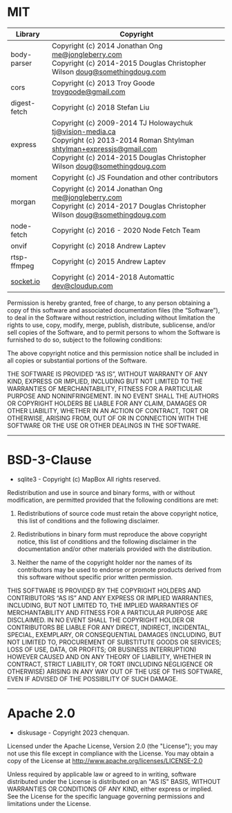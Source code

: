 # MIT
| Library                        | Copyright                                                                                                                                                                                                           |
| ------------------------------ | ------------------------------------------------------------------------------------------------------------------------------------------------------------------------------------------------------------------- |
| body-parser                    | Copyright (c) 2014 Jonathan Ong <me@jongleberry.com><br>Copyright (c) 2014-2015 Douglas Christopher Wilson <doug@somethingdoug.com>                                                                                 |
| cors                           | Copyright (c) 2013 Troy Goode <troygoode@gmail.com>                                                                                                                                                                 |
| digest-fetch                   | Copyright (c) 2018 Stefan Liu                                                                                                                                                                                       |
| express                        | Copyright (c) 2009-2014 TJ Holowaychuk <tj@vision-media.ca><br>Copyright (c) 2013-2014 Roman Shtylman <shtylman+expressjs@gmail.com><br>Copyright (c) 2014-2015 Douglas Christopher Wilson <doug@somethingdoug.com> |
| moment                         | Copyright (c) JS Foundation and other contributors                                                                                                                                                                  |
| morgan                         | Copyright (c) 2014 Jonathan Ong <me@jongleberry.com><br>Copyright (c) 2014-2017 Douglas Christopher Wilson <doug@somethingdoug.com>                                                                                 |
| node-fetch                     | Copyright (c) 2016 - 2020 Node Fetch Team                                                                                                                                                                           |
| onvif                          | Copyright (c) 2018 Andrew Laptev                                                                                                                                                                                    |
| rtsp-ffmpeg                    | Copyright (c) 2015 Andrew Laptev                                                                                                                                                                                    |
| [socket.io](http://socket.io/) | Copyright (c) 2014-2018 Automattic <dev@cloudup.com>    |

Permission is hereby granted, free of charge, to any person obtaining a copy of this software and associated documentation files (the “Software”), to deal in the Software without restriction, including without limitation the rights to use, copy, modify, merge, publish, distribute, sublicense, and/or sell copies of the Software, and to permit persons to whom the Software is furnished to do so, subject to the following conditions:

The above copyright notice and this permission notice shall be included in all copies or substantial portions of the Software.

THE SOFTWARE IS PROVIDED “AS IS”, WITHOUT WARRANTY OF ANY KIND, EXPRESS OR IMPLIED, INCLUDING BUT NOT LIMITED TO THE WARRANTIES OF MERCHANTABILITY, FITNESS FOR A PARTICULAR PURPOSE AND NONINFRINGEMENT. IN NO EVENT SHALL THE AUTHORS OR COPYRIGHT HOLDERS BE LIABLE FOR ANY CLAIM, DAMAGES OR OTHER LIABILITY, WHETHER IN AN ACTION OF CONTRACT, TORT OR OTHERWISE, ARISING FROM, OUT OF OR IN CONNECTION WITH THE SOFTWARE OR THE USE OR OTHER DEALINGS IN THE SOFTWARE.

___

# BSD-3-Clause
- sqlite3 - Copyright (c) MapBox
All rights reserved.

Redistribution and use in source and binary forms, with or without modification, are permitted provided that the following conditions are met:

1. Redistributions of source code must retain the above copyright notice, this list of conditions and the following disclaimer.

2. Redistributions in binary form must reproduce the above copyright notice, this list of conditions and the following disclaimer in the documentation and/or other materials provided with the distribution.

3. Neither the name of the copyright holder nor the names of its contributors may be used to endorse or promote products derived from this software without specific prior written permission.

THIS SOFTWARE IS PROVIDED BY THE COPYRIGHT HOLDERS AND CONTRIBUTORS “AS IS” AND ANY EXPRESS OR IMPLIED WARRANTIES, INCLUDING, BUT NOT LIMITED TO, THE IMPLIED WARRANTIES OF MERCHANTABILITY AND FITNESS FOR A PARTICULAR PURPOSE ARE DISCLAIMED. IN NO EVENT SHALL THE COPYRIGHT HOLDER OR CONTRIBUTORS BE LIABLE FOR ANY DIRECT, INDIRECT, INCIDENTAL, SPECIAL, EXEMPLARY, OR CONSEQUENTIAL DAMAGES (INCLUDING, BUT NOT LIMITED TO, PROCUREMENT OF SUBSTITUTE GOODS OR SERVICES; LOSS OF USE, DATA, OR PROFITS; OR BUSINESS INTERRUPTION) HOWEVER CAUSED AND ON ANY THEORY OF LIABILITY, WHETHER IN CONTRACT, STRICT LIABILITY, OR TORT (INCLUDING NEGLIGENCE OR OTHERWISE) ARISING IN ANY WAY OUT OF THE USE OF THIS SOFTWARE, EVEN IF ADVISED OF THE POSSIBILITY OF SUCH DAMAGE.

___

# Apache 2.0

- diskusage - Copyright 2023 chenquan.

Licensed under the Apache License, Version 2.0 (the "License");
   you may not use this file except in compliance with the License.
   You may obtain a copy of the License at http://www.apache.org/licenses/LICENSE-2.0

   Unless required by applicable law or agreed to in writing, software
   distributed under the License is distributed on an "AS IS" BASIS,
   WITHOUT WARRANTIES OR CONDITIONS OF ANY KIND, either express or implied.
   See the License for the specific language governing permissions and
   limitations under the License.